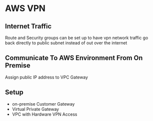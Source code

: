 # AWS VPN

## Internet Traffic
Route and Security groups can be set up to have vpn network traffic go back
directly to public subnet instead of out over the internet

## Communicate To AWS Environment From On Premise
Assign public IP address to VPC Gateway

## Setup
- on-premise Customer Gateway
- Virtual Private Gateway
- VPC with Hardware VPN Access
